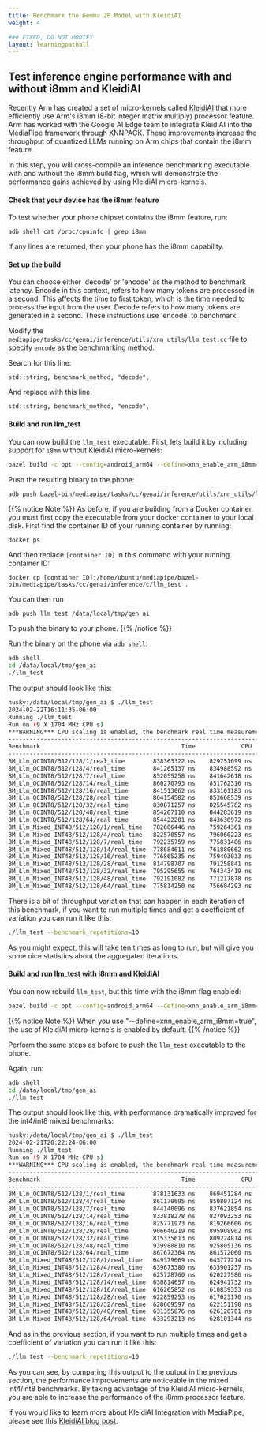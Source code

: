 ```yaml
---
title: Benchmark the Gemma 2B Model with KleidiAI
weight: 4

### FIXED, DO NOT MODIFY
layout: learningpathall
---
```


## Test inference engine performance with and without i8mm and KleidiAI

Recently Arm has created a set of micro-kernels called [KleidiAI](https://gitlab.arm.com/kleidi/kleidiai) that more efficiently use Arm's i8mm (8-bit integer matrix multiply) processor feature. Arm has worked with the Google AI Edge team to integrate KleidiAI into the MediaPipe framework through XNNPACK. These improvements increase the throughput of quantized LLMs running on Arm chips that contain the i8mm feature.

In this step, you will cross-compile an inference benchmarking executable with and without the i8mm build flag, which will demonstrate the performance gains achieved by using KleidiAI micro-kernels.

#### Check that your device has the i8mm feature

To test whether your phone chipset contains the i8mm feature, run:

```
adb shell cat /proc/cpuinfo | grep i8mm
```

If any lines are returned, then your phone has the i8mm capability.


#### Set up the build

You can choose either 'decode' or 'encode' as the method to benchmark latency. Encode in this context, refers to how many tokens are processed in a second. This affects the time to first token, which is the time needed to process the input from the user. Decode refers to how many tokens are generated in a second. These instructions use 'encode' to benchmark.

Modify the `mediapipe/tasks/cc/genai/inference/utils/xnn_utils/llm_test.cc` file to specify `encode` as the benchmarking method. 

Search for this line:

```
std::string, benchmark_method, "decode",
```

And replace with this line:

```
std::string, benchmark_method, "encode",
```

#### Build and run llm_test 

You can now build the `llm_test` executable. First, lets build it by including support for `i8mm` without KleidiAI micro-kernels:

```bash
bazel build -c opt --config=android_arm64 --define=xnn_enable_arm_i8mm=true --define=xnn_enable_kleidiai=false --dynamic_mode=off mediapipe/tasks/cc/genai/inference/utils/xnn_utils:llm_test
```

Push the resulting binary to the phone:

```bash
adb push bazel-bin/mediapipe/tasks/cc/genai/inference/utils/xnn_utils/llm_test /data/local/tmp/gen_ai
```

{{% notice Note %}}
As before, if you are building from a Docker container, you must first copy the executable from your docker container to your local disk. First find the container ID of your running container by running:

```
docker ps
```

And then replace `[container ID]` in this command with your running container ID:

```
docker cp [container ID]:/home/ubuntu/mediapipe/bazel-bin/mediapipe/tasks/cc/genai/inference/c/llm_test .
```

You can then run

```
adb push llm_test /data/local/tmp/gen_ai
```

To push the binary to your phone.
{{% /notice %}}

Run the binary on the phone via `adb shell`:

```bash
adb shell
cd /data/local/tmp/gen_ai
./llm_test
```

The output should look like this:

```bash
husky:/data/local/tmp/gen_ai $ ./llm_test
2024-02-22T16:11:35-06:00
Running ./llm_test
Run on (9 X 1704 MHz CPU s)
***WARNING*** CPU scaling is enabled, the benchmark real time measurements may be noisy and will incur extra overhead.
--------------------------------------------------------------------------------------------------
Benchmark                                        Time             CPU   Iterations UserCounters...
--------------------------------------------------------------------------------------------------
BM_Llm_QCINT8/512/128/1/real_time        838363322 ns    829751099 ns            1 items_per_second=152.678/s
BM_Llm_QCINT8/512/128/4/real_time        841265137 ns    834988592 ns            1 items_per_second=152.152/s
BM_Llm_QCINT8/512/128/7/real_time        852055258 ns    841642618 ns            1 items_per_second=150.225/s
BM_Llm_QCINT8/512/128/14/real_time       860270793 ns    851762316 ns            1 items_per_second=148.79/s
BM_Llm_QCINT8/512/128/16/real_time       841513062 ns    833101183 ns            1 items_per_second=152.107/s
BM_Llm_QCINT8/512/128/28/real_time       864154582 ns    853668539 ns            1 items_per_second=148.122/s
BM_Llm_QCINT8/512/128/32/real_time       830871257 ns    825545782 ns            1 items_per_second=154.055/s
BM_Llm_QCINT8/512/128/48/real_time       854287110 ns    844283619 ns            1 items_per_second=149.833/s
BM_Llm_QCINT8/512/128/64/real_time       854422201 ns    843630972 ns            1 items_per_second=149.809/s
BM_Llm_Mixed_INT48/512/128/1/real_time   782606446 ns    759264361 ns            1 items_per_second=163.556/s
BM_Llm_Mixed_INT48/512/128/4/real_time   822570557 ns    796060223 ns            1 items_per_second=155.61/s
BM_Llm_Mixed_INT48/512/128/7/real_time   792235759 ns    775831486 ns            1 items_per_second=161.568/s
BM_Llm_Mixed_INT48/512/128/14/real_time  778684611 ns    761880662 ns            1 items_per_second=164.38/s
BM_Llm_Mixed_INT48/512/128/16/real_time  776865235 ns    759403033 ns            1 items_per_second=164.765/s
BM_Llm_Mixed_INT48/512/128/28/real_time  814798707 ns    791258841 ns            1 items_per_second=157.094/s
BM_Llm_Mixed_INT48/512/128/32/real_time  795295655 ns    764343419 ns            1 items_per_second=160.946/s
BM_Llm_Mixed_INT48/512/128/48/real_time  792191082 ns    771217878 ns            1 items_per_second=161.577/s
BM_Llm_Mixed_INT48/512/128/64/real_time  775814250 ns    756604293 ns            1 items_per_second=164.988/s
```

There is a bit of throughput variation that can happen in each iteration of this benchmark, if you want to run multiple times and get a coefficient of variation you can run it like this:

```bash
./llm_test --benchmark_repetitions=10
```

As you might expect, this will take ten times as long to run, but will give you some nice statistics about the aggregated iterations.

#### Build and run llm_test with i8mm and KleidiAI

You can now rebuild `llm_test`, but this time with the i8mm flag enabled:

```bash
bazel build -c opt --config=android_arm64 --define=xnn_enable_arm_i8mm=true --dynamic_mode=off mediapipe/tasks/cc/genai/inference/utils/xnn_utils:llm_test
```
{{% notice Note %}}
When you use "--define=xnn_enable_arm_i8mm=true", the use of KleidiAI micro-kernels is enabled by default. 
{{% /notice %}}


Perform the same steps as before to push the `llm_test` executable to the phone.

Again, run:

```bash
adb shell
cd /data/local/tmp/gen_ai
./llm_test
```

The output should look like this, with performance dramatically improved for the int4/int8 mixed benchmarks:

```bash
husky:/data/local/tmp/gen_ai $ ./llm_test
2024-02-21T20:22:24-06:00
Running ./llm_test
Run on (9 X 1704 MHz CPU s)
***WARNING*** CPU scaling is enabled, the benchmark real time measurements may be noisy and will incur extra overhead.
--------------------------------------------------------------------------------------------------
Benchmark                                        Time             CPU   Iterations UserCounters...
--------------------------------------------------------------------------------------------------
BM_Llm_QCINT8/512/128/1/real_time        878131633 ns    869451284 ns            1 items_per_second=145.764/s
BM_Llm_QCINT8/512/128/4/real_time        861170695 ns    850807124 ns            1 items_per_second=148.635/s
BM_Llm_QCINT8/512/128/7/real_time        844140096 ns    837621854 ns            1 items_per_second=151.634/s
BM_Llm_QCINT8/512/128/14/real_time       833818278 ns    827093253 ns            1 items_per_second=153.511/s
BM_Llm_QCINT8/512/128/16/real_time       825771973 ns    819266606 ns            1 items_per_second=155.006/s
BM_Llm_QCINT8/512/128/28/real_time       906640219 ns    895908902 ns            1 items_per_second=141.181/s
BM_Llm_QCINT8/512/128/32/real_time       815335613 ns    809224814 ns            1 items_per_second=156.991/s
BM_Llm_QCINT8/512/128/48/real_time       939988810 ns    925805136 ns            1 items_per_second=136.172/s
BM_Llm_QCINT8/512/128/64/real_time       867672364 ns    861572060 ns            1 items_per_second=147.521/s
BM_Llm_Mixed_INT48/512/128/1/real_time   649379069 ns    643777214 ns            1 items_per_second=197.111/s
BM_Llm_Mixed_INT48/512/128/4/real_time   639673380 ns    633901237 ns            1 items_per_second=200.102/s
BM_Llm_Mixed_INT48/512/128/7/real_time   625728760 ns    620227580 ns            1 items_per_second=204.561/s
BM_Llm_Mixed_INT48/512/128/14/real_time  630814657 ns    624941732 ns            1 items_per_second=202.912/s
BM_Llm_Mixed_INT48/512/128/16/real_time  616205852 ns    610839353 ns            1 items_per_second=207.723/s
BM_Llm_Mixed_INT48/512/128/28/real_time  622859253 ns    617623170 ns            1 items_per_second=205.504/s
BM_Llm_Mixed_INT48/512/128/32/real_time  628669597 ns    622151198 ns            1 items_per_second=203.605/s
BM_Llm_Mixed_INT48/512/128/48/real_time  631355876 ns    626120761 ns            1 items_per_second=202.738/s
BM_Llm_Mixed_INT48/512/128/64/real_time  633293213 ns    628101344 ns            1 items_per_second=202.118/s
```

And as in the previous section, if you want to run multiple times and get a coefficient of variation you can run it like this:

```bash
./llm_test --benchmark_repetitions=10
```

As you can see, by comparing this output to the output in the previous section, the performance improvements are noticeable in the mixed int4/int8 benchmarks. By taking advantage of the KleidiAI micro-kernels, you are able to increase the performance of the i8mm processor feature.

If you would like to learn more about KleidiAI Integration with MediaPipe, please see this [KleidiAI blog post](https://newsroom.arm.com/blog/kleidiai-integration-mediapipe).
